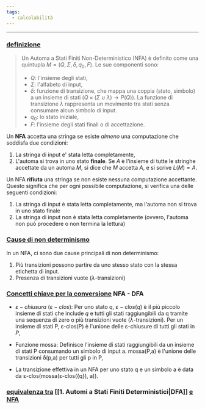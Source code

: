 ```yaml
---
tags:
  - calcolabilità
---
```

___
### <u>definizione</u>
> Un Automa a Stati Finiti Non-Deterministico (NFA) è definito come una quintupla $M=(Q, \Sigma, \delta, q_0, F)$. Le sue componenti sono:
> - $Q$: l'insieme degli stati,
> - $\Sigma$: l'alfabeto di input,
> - $\delta$: funzione di transizione, che mappa una coppia (stato, simbolo) a un insieme di stati $(Q \times (\Sigma \cup {\lambda}) \to P(Q))$. La funzione di transizione $\lambda$ rappresenta un movimento tra stati senza consumare alcun simbolo di input.
> - $q_0$: lo stato iniziale,
> - $F$: l'insieme degli stati finali o di accettazione.

Un **NFA** accetta una stringa se esiste *almeno* una computazione che soddisfa due condizioni:
1. La stringa di input e' stata letta completamente,
2. L'automa si trova in uno stato **finale**. Se $A$ è l'insieme di tutte le stringhe accettate da un automa $M$, si dice che $M$ accetta $A$, e si scrive $L(M)=A$.

Un NFA **rifiuta** una stringa se non esiste nessuna computazione accettante. Questo significa che per ogni possibile computazione, si verifica una delle seguenti condizioni:
1. La stringa di input è stata letta completamente, ma l'automa non si trova in uno stato finale
2. La stringa di input non è stata letta completamente (ovvero, l'automa non può procedere o non termina la lettura)

### <u>Cause di non determinismo</u>
In un NFA, ci sono due cause principali di non determinismo:
1. Più transizioni possono partire da uno stesso stato con la stessa etichetta di input.
2. Presenza di transizioni vuote ($\lambda$-transizioni)

### <u>Concetti chiave per la conversione</u> $\text{NFA}$ - $\text{DFA}$
- $ɛ-chiusura$ ($ɛ-clos$): Per uno stato q, $ɛ-clos(q)$ è il più piccolo insieme di stati che include $q$ e tutti gli stati raggiungibili da q tramite una sequenza di zero o più transizioni vuote ($\lambda$-transizioni). Per un insieme di stati P, ɛ-clos(P) è l'unione delle ɛ-chiusure di tutti gli stati in $P$,

- Funzione mossa: Definisce l'insieme di stati raggiungibili da un insieme di stati P consumando un simbolo di input a. mossa(P,a) è l'unione delle transizioni δ(p,a) per tutti gli p in P,

- La transizione effettiva in un NFA per uno stato q e un simbolo a è data da ɛ-clos(mossa(ɛ-clos({q}), a)).


### <u>equivalenza tra</u> [[1. Automi a Stati Finiti Deterministici|DFA]] <u>e NFA</u>
